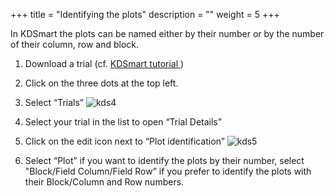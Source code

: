+++
title = "Identifying the plots"
description = ""
weight = 5
+++

In KDSmart the plots can be named either by their number or by the number of their column, row and block. 

1.	Download a trial (cf. <a href="http://www.kddart.org/help/kdtutorials/html/KDSTutorial.html#" target="_blank"> KDSmart tutorial </a> )

2.	Click on the three dots at the top left. 
3.	Select “Trials” 
![kds4](https://agrofims.github.io/helpdocs/images/kds4.png)

4.	Select your trial in the list to open “Trial Details”

5.	Click on the edit icon next to “Plot identification”
![kds5](https://agrofims.github.io/helpdocs/images/kds5.png)
 
6.	Select “Plot” if you want to identify the plots by their number, select "Block/Field Column/Field Row” if you prefer to identify the plots with their Block/Column and Row numbers. 

